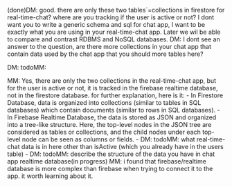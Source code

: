 (done)DM: good. there are only these two tables`=collections in firestore for real-time-chat? where are you tracking if the user is active or not? I dont want you to write a generic schema and sql for chat app, I want to be exactly what you are using in your real-time-chat app. Later we wil be able to compare and contrast RDBMS and NoSQL databases.
   DM: I dont see an answer to the question, are there more collections in your chat app that contain data used by the chat app that you should more tables here?

DM: todoMM: 

   MM: Yes, there are only the two collections in the real-time-chat app, but for the user is active  or not, it is tracked in the firebase realtime database, not in the firestore database. for further explanation, here is it: 
    - In Firestore Database, data is organized into collections (similar to tables in SQL databases) which contain documents (similar to rows in SQL databases).
    - In Firebase Realtime Database, the data is stored as JSON and organized into a tree-like structure. Here, the top-level nodes in the JSON tree are considered as tables or collections, and the child nodes under each top-level node can be seen as columns or fields.
      - DM: todoMM: what real-time-chat data is in here other than isActive (which you already have in the users table)
      - DM: todoMM: describe the structure of the data you have in chat app realtime database(in progress)
    MM: i found that firebase/realtime database is more complex than firebase when trying to connect it to the app. it worth learning about it.
